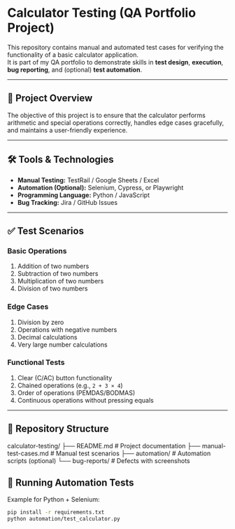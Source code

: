 # Calculator Testing (QA Portfolio Project)

This repository contains manual and automated test cases for verifying the functionality of a basic calculator application.  
It is part of my QA portfolio to demonstrate skills in **test design**, **execution**, **bug reporting**, and (optional) **test automation**.

---

## 📖 Project Overview
The objective of this project is to ensure that the calculator performs arithmetic and special operations correctly, handles edge cases gracefully, and maintains a user-friendly experience.

---

## 🛠 Tools & Technologies
- **Manual Testing:** TestRail / Google Sheets / Excel
- **Automation (Optional):** Selenium, Cypress, or Playwright
- **Programming Language:** Python / JavaScript
- **Bug Tracking:** Jira / GitHub Issues

---

## ✅ Test Scenarios

### Basic Operations
1. Addition of two numbers
2. Subtraction of two numbers
3. Multiplication of two numbers
4. Division of two numbers

### Edge Cases
1. Division by zero
2. Operations with negative numbers
3. Decimal calculations
4. Very large number calculations

### Functional Tests
1. Clear (C/AC) button functionality
2. Chained operations (e.g., `2 + 3 × 4`)
3. Order of operations (PEMDAS/BODMAS)
4. Continuous operations without pressing equals
---

## 📂 Repository Structure
calculator-testing/ ├── README.md                # Project documentation ├── manual-test-cases.md   # Manual test scenarios ├── automation/              # Automation scripts (optional) └── bug-reports/             # Defects with screenshots

## 🚀 Running Automation Tests
Example for Python + Selenium:
```bash
pip install -r requirements.txt
python automation/test_calculator.py

